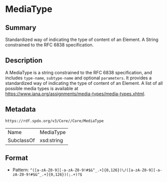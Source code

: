 <!-- Automatically generated by spec-parser v2.0.0 on 2024-01-26T22:18:46.241893+00:00 -->
<!-- SPDX-License-Identifier: Community-Spec-1.0 -->

# MediaType

## Summary

Standardized way of indicating the type of content of an Element. A String constrained to the RFC 6838 specification.


## Description

A MediaType is a string constrained to the RFC 6838 specification, and includes
`type-name`, `subtype-name` and optional `parameters`.
It provides a standardized way of indicating the type of content of an Element.
A list of all possible media types is available at https://www.iana.org/assignments/media-types/media-types.xhtml.


## Metadata

`https://rdf.spdx.org/v3/Core//Core/MediaType`


| | |
|---|---|
| Name | MediaType |
| SubclassOf | xsd:string |




## Format

- Pattern: `^([a-zA-Z0-9][-a-zA-Z0-9!#$&^_.+]{0,126})\/([a-zA-Z0-9][-a-zA-Z0-9!#$&^_.+]{0,126})(;.+)?$`

